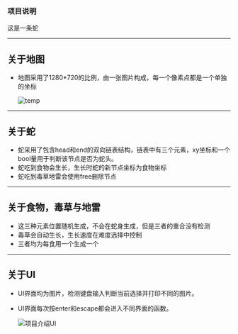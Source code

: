 ### 项目说明

这是一条蛇

***

## 关于地图

* 地图采用了1280*720的比例，由一张图片构成，每一个像素点都是一个单独的坐标

  ![temp](C:\Users\67432\Desktop\Snake\temp.png)

***

## 关于蛇

* 蛇采用了包含head和end的双向链表结构，链表中有三个元素，xy坐标和一个bool量用于判断该节点是否为蛇头。
* 蛇吃到食物会生长，生长时蛇的新节点坐标为食物坐标
* 蛇吃到毒草地雷会使用free删除节点

***

## 关于食物，毒草与地雷

* 这三种元素位置随机生成，不会在蛇身生成，但是三者的重合没有检测
* 毒草会自动生长，生长速度在难度选择中控制
* 三者均为每食用一个生成一个

***

## 关于UI

* UI界面均为图片，检测键盘输入判断当前选择并打印不同的图片。

* UI界面每次按enter和escape都会进入不同界面的函数。

  ![项目介绍UI](C:\Users\67432\Desktop\Snake\项目介绍UI.png)